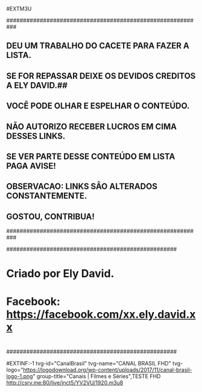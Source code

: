 #EXTM3U


###########################################################
##    DEU UM TRABALHO DO CACETE PARA FAZER A LISTA.      ##
## SE FOR REPASSAR DEIXE OS DEVIDOS CREDITOS A ELY DAVID.##
##       VOCÊ PODE OLHAR E ESPELHAR O CONTEÚDO.          ##
## NÃO AUTORIZO RECEBER LUCROS EM CIMA DESSES LINKS.     ##
## SE VER PARTE DESSE CONTEÚDO EM LISTA PAGA AVISE!      ##
##  OBSERVACAO: LINKS SÂO ALTERADOS CONSTANTEMENTE.      ##
##     GOSTOU, CONTRIBUA!                                ##
###########################################################



###################################################
#                                                 #
# Criado por Ely David.                           #
# Facebook: https://facebook.com/xx.ely.david.xx  #
#                                                 #
###################################################



#EXTINF:-1 tvg-id="CanalBrasil" tvg-name="CANAL BRASIL FHD" tvg-logo="https://logodownload.org/wp-content/uploads/2017/11/canal-brasil-logo-1.png" group-title="Canais | Filmes e Séries",TESTE FHD
http://csrv.me:80/live/jnct5/YV2VU/1920.m3u8

